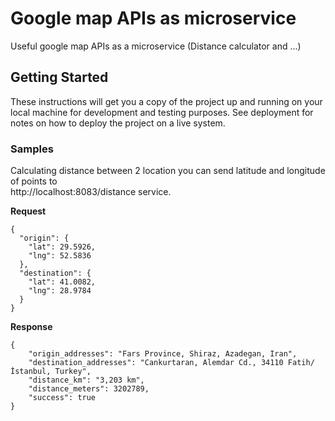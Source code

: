 # Google map APIs as microservice
Useful google map APIs as a microservice (Distance calculator and ...)

## Getting Started

These instructions will get you a copy of the project up and running on your local machine for development and testing purposes. See deployment for notes on how to deploy the project on a live system.

### Samples 

Calculating distance between 2 location you can send latitude and longitude of points to  
http://localhost:8083/distance service.

**Request**
```
{
  "origin": {
    "lat": 29.5926,
    "lng": 52.5836
  },
  "destination": {
    "lat": 41.0082,
    "lng": 28.9784
  }
}
```

**Response**
```
{
    "origin_addresses": "Fars Province, Shiraz, Azadegan, Iran",
    "destination_addresses": "Cankurtaran, Alemdar Cd., 34110 Fatih/İstanbul, Turkey",
    "distance_km": "3,203 km",
    "distance_meters": 3202789,
    "success": true
}
```
